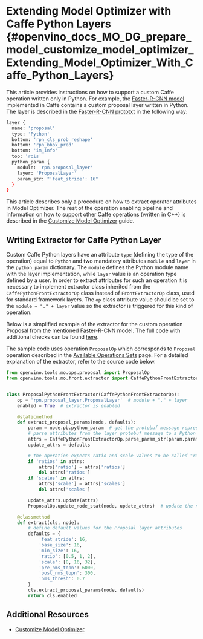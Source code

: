 # Extending Model Optimizer with Caffe Python Layers {#openvino_docs_MO_DG_prepare_model_customize_model_optimizer_Extending_Model_Optimizer_With_Caffe_Python_Layers}

This article provides instructions on how to support a custom Caffe operation written only in Python. For example, the
[Faster-R-CNN model](https://dl.dropboxusercontent.com/s/o6ii098bu51d139/faster_rcnn_models.tgz?dl=0) implemented in
Caffe contains a custom proposal layer written in Python. The layer is described in the
[Faster-R-CNN prototxt](https://raw.githubusercontent.com/rbgirshick/py-faster-rcnn/master/models/pascal_voc/VGG16/faster_rcnn_end2end/test.prototxt) in the following way:
```sh
layer {
  name: 'proposal'
  type: 'Python'
  bottom: 'rpn_cls_prob_reshape'
  bottom: 'rpn_bbox_pred'
  bottom: 'im_info'
  top: 'rois'
  python_param {
    module: 'rpn.proposal_layer'
    layer: 'ProposalLayer'
    param_str: "'feat_stride': 16"
  }
}
```

This article describes only a procedure on how to extract operator attributes in Model Optimizer. The rest of the
operation enabling pipeline and information on how to support other Caffe operations (written in C++) is described in
the [Customize Model Optimizer](Customize_Model_Optimizer.md) guide.

## Writing Extractor for Caffe Python Layer
Custom Caffe Python layers have an attribute `type` (defining the type of the operation) equal to `Python` and two
mandatory attributes `module` and `layer` in the `python_param` dictionary. The `module` defines the Python module name
with the layer implementation, while `layer` value is an operation type defined by a user. In order to extract
attributes for such an operation it is necessary to implement extractor class inherited from the
`CaffePythonFrontExtractorOp` class instead of `FrontExtractorOp` class, used for standard framework layers. The `op`
class attribute value should be set to the `module + "." + layer` value so the extractor is triggered for this kind of
operation.

Below is a simplified example of the extractor for the custom operation Proposal from the mentioned Faster-R-CNN model.
The full code with additional checks can be found [here](https://github.com/openvinotoolkit/openvino/blob/releases/2022/1/tools/mo/openvino/tools/mo/front/caffe/proposal_python_ext.py).

The sample code uses operation `ProposalOp` which corresponds to `Proposal` operation described in the [Available Operations Sets](../../../ops/opset.md)
page. For a detailed explanation of the extractor, refer to the source code below.

```py
from openvino.tools.mo.ops.proposal import ProposalOp
from openvino.tools.mo.front.extractor import CaffePythonFrontExtractorOp


class ProposalPythonFrontExtractor(CaffePythonFrontExtractorOp):
    op = 'rpn.proposal_layer.ProposalLayer'  # module + "." + layer
    enabled = True  # extractor is enabled

    @staticmethod
    def extract_proposal_params(node, defaults):
        param = node.pb.python_param  # get the protobuf message representation of the layer attributes
        # parse attributes from the layer protobuf message to a Python dictionary
        attrs = CaffePythonFrontExtractorOp.parse_param_str(param.param_str)
        update_attrs = defaults

        # the operation expects ratio and scale values to be called "ratio" and "scale" while Caffe uses different names
        if 'ratios' in attrs:
            attrs['ratio'] = attrs['ratios']
            del attrs['ratios']
        if 'scales' in attrs:
            attrs['scale'] = attrs['scales']
            del attrs['scales']

        update_attrs.update(attrs)
        ProposalOp.update_node_stat(node, update_attrs)  # update the node attributes

    @classmethod
    def extract(cls, node):
        # define default values for the Proposal layer attributes
        defaults = {
            'feat_stride': 16,
            'base_size': 16,
            'min_size': 16,
            'ratio': [0.5, 1, 2],
            'scale': [8, 16, 32],
            'pre_nms_topn': 6000,
            'post_nms_topn': 300,
            'nms_thresh': 0.7
        }
        cls.extract_proposal_params(node, defaults)
        return cls.enabled
```

## Additional Resources

* [Customize Model Optimizer](Customize_Model_Optimizer.md)
